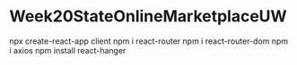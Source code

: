 # Week20StateOnlineMarketplaceUW
npx create-react-app client
npm i react-router
npm i react-router-dom
npm i axios
npm install react-hanger